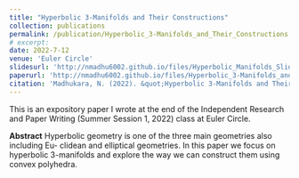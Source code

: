 ```yaml
---
title: "Hyperbolic 3-Manifolds and Their Constructions"
collection: publications
permalink: /publication/Hyperbolic_3-Manifolds_and_Their_Constructions
# excerpt: 
date: 2022-7-12
venue: 'Euler Circle'
slidesurl: 'http://nmadhu6002.github.io/files/Hyperbolic_Manifolds_Slides.pdf'
paperurl: 'http://nmadhu6002.github.io/files/Hyperbolic_3-Manifolds_and_Their_Constructions.pdf'
citation: 'Madhukara, N. (2022). &quot;Hyperbolic 3-Manifolds and Their Constructions.&quot; <i>Euler Circle</i>.'
---
```


This is an expository paper I wrote at the end of the Independent Research and Paper Writing (Summer Session 1, 2022) class at Euler Circle.

**Abstract** Hyperbolic geometry is one of the three main geometries also including Eu- clidean and elliptical geometries. In this paper we focus on hyperbolic 3-manifolds and explore the way we can construct them using convex polyhedra.